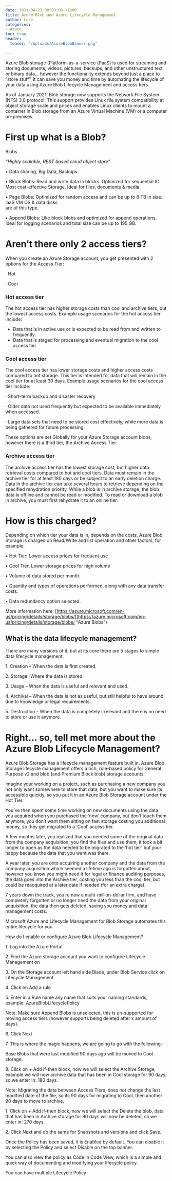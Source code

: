 ```yaml
---
date: 2021-04-23 00:00:00 +1200
title: Azure Blob and Azure Lifecycle Management
author: Luke
categories:
- Azure
toc: true
header:
  teaser: "/uploads/AzureBlobBanner.png"

---
```

Azure Blob storage (Platform-as-a-service (PaaS) is used for streaming and storing documents, videos, pictures, backups, and other unstructured text or binary data… however the functionality extends beyond just a place to “store stuff”, it can save you money and time by automating the lifecycle of your data using Azure Blob Lifecycle Management and access tiers.

As of January 2021, Blob storage now supports the Network File System (NFS) 3.0 protocol. This support provides Linux file system compatibility at object storage scale and prices and enables Linux clients to mount a container in Blob storage from an Azure Virtual Machine (VM) or a computer on-premises.

# First up what is a Blob?

Blobs

_“Highly scalable, REST based cloud object store”_

• Data sharing, Big Data, Backups

• Block Blobs: Read and write data in blocks. Optimized for sequential IO. Most cost-effective Storage. Ideal for files, documents & media.

• Page Blobs: Optimized for random access and can be up to 8 TB in size. IaaS VM OS & data disks  
are of this type.

• Append Blobs: Like block blobs and optimized for append operations. Ideal for logging scenarios and total size can be up to 195 GB.

# Aren’t there only 2 access tiers?

When you create an Azure Storage account, you get presented with 2 options for the Access Tier:

· Hot

· Cool

### Hot access tier

The hot access tier has higher storage costs than cool and archive tiers, but the lowest access costs. Example usage scenarios for the hot access tier include:

* Data that is in active use or is expected to be read from and written to frequently.
* Data that is staged for processing and eventual migration to the cool access tier

### Cool access tier

The cool access tier has lower storage costs and higher access costs compared to hot storage. This tier is intended for data that will remain in the cool tier for at least 30 days. Example usage scenarios for the cool access tier include:

· Short-term backup and disaster recovery

· Older data not used frequently but expected to be available immediately when accessed.

· Large data sets that need to be stored cost effectively, while more data is being gathered for future processing.

These options are set Globally for your Azure Storage account blobs, however there is a third tier, the Archive Access Tier:

### Archive access tier

The archive access tier has the lowest storage cost, but higher data retrieval costs compared to hot and cool tiers. Data must remain in the archive tier for at least 180 days or be subject to an early deletion charge. Data in the archive tier can take several hours to retrieve depending on the specified rehydration priority. While a blob is in archive storage, the blob data is offline and cannot be read or modified. To read or download a blob in archive, you must first rehydrate it to an online tier.

# How is this charged?

Depending on which tier your data is in, depends on the costs, Azure Blob Storage is charged on Read/Write and list operation and other factors, for example:

• Hot Tier: Lower access prices for frequent use

• Cool Tier: Lower storage prices for high volume

• Volume of data stored per month.

• Quantity and types of operations performed, along with any data transfer costs.

• Data redundancy option selected.

More information here: [https://azure.microsoft.com/en-us/pricing/details/storage/blobs/](https://azure.microsoft.com/en-us/pricing/details/storage/blobs/ "Azure Blobs")

## What is the data lifecycle management?

There are many versions of it, but at its core there are 5 stages to simple data lifecycle management:

1\. Creation – When the data is first created.

2\. Storage -Where the data is stored.

3\. Usage – When the data is useful and relevant and used.

4\. Archival – When the data is not as useful, but still helpful to have around due to knowledge or legal requirements.

5\. Destruction – When the data is completely irrelevant and there is no need to store or use it anymore.

# Right... so, tell met more about the Azure Blob Lifecycle Management?

Azure Blob Storage has a lifecycle management feature built in. Azure Blob Storage lifecycle management offers a rich, rule-based policy for General Purpose v2 and blob (and Premium Block blob) storage accounts.

Imagine your working on a project, such as purchasing a new company you not only want somewhere to store that data, but you want to make sure its accessible quickly, so you put it in an Azure Blob Storage account under the Hot Tier.

You’ve then spent some time working on new documents using the data you acquired when you purchased the ‘new’ company, but don’t touch them anymore, you don’t want them sitting on fast storage costing you additional money, so they get migrated to a ‘Cool’ access tier.

A few months later, you realized that you needed some of the original data from the company acquisition, you find the files and use them, it took a bit longer to open as the data needed to be migrated to the ‘hot tier’ but your happy because the data that you want was there.

A year later, you are onto acquiring another company and the data from the company acquisition which seemed a lifetime ago is forgotten about, however you know you might need it for legal or finance auditing purposes, the data goes into the Archive tier, costing you less than the cool tier, but could be reacquired at a later date if needed (for an extra charge).

7 years down the track, you’re now a multi-million-dollar firm, and have completely forgotten or no longer need the data from your original acquisition, the data then gets deleted, saving you money and data management costs.

Microsoft Azure and Lifecycle Management for Blob Storage automates this entire lifecycle for you.

How do I enable or configure Azure Blob Lifecycle Management?

1\. Log into the Azure Portal

2\. Find the Azure storage account you want to configure Lifecycle Management on

3\. On the Storage account left hand side Blade, under Blob Service click on Lifecycle Management

4\. Click on Add a rule

5\. Enter in a Rule name any name that suits your naming standards, example: AzureBlobLifecyclePolicy

Note: Make sure Append Blobs is unselected, this is un-supported for moving access tiers (however supports being deleted after x amount of days).

6\. Click Next

7\. This is where the magic happens, we are going to go with the following:

Base Blobs that were last modified 90 days ago will be moved to Cool storage.

8\. Click on + Add if-then block, now we will select the Archive Storage, example we will now archive data that has been in Cool storage for 90 days, so we enter in: 180 days.

Note: Migrating the data between Access Tiers, does not change the last modified date of the file, so its 90 days for migrating to Cool, then another 90 days to move to archive.

1\. Click on + Add if-then block, now we will select the Delete the blob, data that has been in Archive storage for 90 days will now be deleted, so we enter in: 270 days.

2\. Click Next and do the same for Snapshots and versions and click Save.

Once the Policy has been saved, it is Enabled by default. You can disable it by selecting the Policy and select Disable on the top banner.

You can also view the policy as Code in Code View, which is a simple and quick way of documenting and modifying your lifecycle policy.

You can have multiple Lifecycle Policy